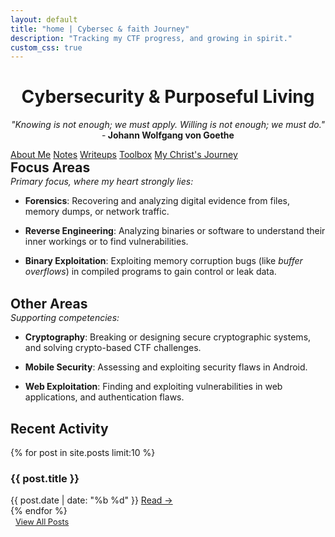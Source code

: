 ```yaml
---
layout: default
title: "home | Cybersec & faith Journey"
description: "Tracking my CTF progress, and growing in spirit."
custom_css: true
---
```


<div class="verse-ticker-container">
  <div class="verse-ticker" id="verse-ticker"></div>
</div>
<div class="header-animation">
  <h1 style="text-align: center;">
     Cybersecurity & Purposeful Living 
  </h1>
  <p class="subtitle" style="text-align: center;"><i>
    "Knowing is not enough; we must apply. Willing is not enough; we must do."</i> -<strong> Johann Wolfgang von Goethe</strong>
  </p>
</div>

  <div class="ctf-card" >
    <div class="link-bubbles">
      <a href="/about" class="bubble">About Me</a>
      <a href="/notes" class="bubble">Notes</a>
      <a href="/writeups" class="bubble">Writeups</a>
      <a href="/resources" class="bubble toolbox-bubble">Toolbox</a>
      <a href="/christ" class="bubble christ-bubble">My Christ's Journey</a>
    </div>
  </div>

<div class="ctf-card">
<h2 style="margin: 0; padding: 0 0 12px 0; padding-bottom: 1px"> Focus Areas</h2>
<p style="margin: 0; padding: 0 0 12px 0; padding-bottom: 0"><i>Primary focus, where my heart strongly lies:</i></p>
      <ul class="arrow-list">
        <li><strong>Forensics</strong>: Recovering and analyzing digital evidence from files, memory dumps, or network traffic.
        </li>
      </ul>
      <ul class="arrow-list">
        <li><strong>Reverse Engineering</strong>: Analyzing binaries or software to understand their inner workings or to find vulnerabilities.
        </li>
      </ul>
      <ul class="arrow-list">
        <li><strong>Binary Exploitation</strong>: Exploiting memory corruption bugs (like <i>buffer overflows</i>) in compiled programs to gain control or leak data.
        </li>
      </ul>
<br>
<h2 style="margin: 0; padding: 0 0 12px 0; padding-bottom: 1px">Other Areas</h2>
<p style="margin: 0; padding: 0 0 12px 0; padding-bottom: 0"><i>Supporting competencies:</i></p>
      <ul class="arrow-list">
        <li><strong>Cryptography</strong>: Breaking or designing secure cryptographic systems, and solving crypto-based CTF challenges.</li>
      </ul>
      <ul class="arrow-list">
        <li><strong>Mobile Security</strong>: Assessing and exploiting security flaws in Android.</li>
      </ul>
      <ul class="arrow-list">
        <li><strong>Web Exploitation</strong>: Finding and exploiting vulnerabilities in web applications, and authentication flaws.
        </li>
      </ul>
</div>

<h2 class="recent-activity-heading"> Recent Activity</h2>
<div class="post-feed">
  {% for post in site.posts limit:10 %}
    <article class="post-preview">
      <h3>{{ post.title }}</h3>
      <time>{{ post.date | date: "%b %d" }}</time>
      <a href="{{ post.url }}" class="post-link">Read →</a>
    </article>
  {% endfor %}
</div>

<div style="text-align:left; margin-top:0.1rem; margin-left:0.5rem; padding-bottom:3rem;">
  <a href="/all-activities/" class="bubble" style="font-size:0.8rem;">View All Posts</a>
</div>


